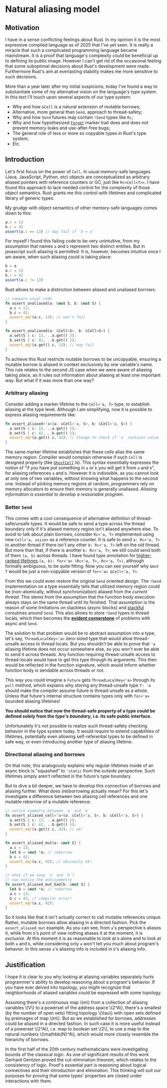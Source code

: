 # Natural aliasing model

## Motivation

I have in a sense conflicting feelings about Rust.
In my opinion it is the most expressive compiled language as of 2025 that I've yet seen.
It is really a miracle that such a complicated programming language became mainstream.
It is a proof that language's complexity could be beneficial up to defining its public image.
However I can't get rid of the occasional feeling that some suboptimal decisions about Rust's development were made.
Furthermore Rust's aim at everlasting stability makes me more sensitive to such decisions.

More than a year later after my initial suspicions, today I've found a way to substantiate some of my alternative vision on the language's type system.
In this text I'll touch upon several aspects of our type system:

- Why and how `&Cell` is a natural extension of mutable borrows;
- Alternative, more general than `Send`, approach to thread-safety;
- Why and how `Send` futures may contain `!Send` types like `Rc`;
- Why and how hypothesized [`Forget`] marker trait does and does not prevent memory leaks and use-after-free bugs;
- The general role of less or more so copyable types in Rust's type system;
- Etc.

[`Forget`]: ./myosotis.md

## Introduction

Let's first focus on the power of `Cell`.
In usual memory-safe languages (Java, JavaScript, Python, etc) objects are conceptualized as arbitrary aliased pointers with reference counters or GC, just like `Rc<Cell<T>>`.
I have found this approach to lack needed control for the complexity of those object semantics.
Rust grants me this control with lifetimes and complicated library of generic types.

My grudge with object semantics of other memory-safe languages comes down to this:

```javascript
a.c = 13
b.c = 42
assert(a.c == 13) // may fail if `b = a`
```

For myself I found this failing code to be very unintuitive, from my assumption that names `a` and `b` represent two distinct entities.
But in javascript such aliasing is permitted.
It is, however, becomes intuitive once I am aware, when such aliasing could is taking place:

```javascript
b = a
a.c = 13
b.c = 42
assert(a.c != 13)
```

Rust allows to make a distinction between aliased and unaliased borrows:

```rust
// compare usual code
fn assert_unaliased(a: &mut S, b: &mut S) {
  a.c = 13;
  b.c = 42;
  assert_eq!(a.c, 13); // won't fail
}

fn assert_unaliased(a: &Cell<S>, b: &Cell<S>) {
  a.set(S { c: 13, ..a.get() });
  b.set(S { c: 42, ..b.get() });
  assert_eq!(a.get().c, 13); // may fail
}
```

To achieve this Rust restricts mutable borrows to be uncopyable, ensuring a mutable borrow is aliased in context exclusively by one variable's name.
This rule relates to the second JS case when we were aware of aliasing taking place, as it rules out information about aliasing at least one important way.
But what if it was more than one way?

### Arbitrary aliasing

Consider adding a marker lifetime to the `Cell<'a, T>` type, to establish aliasing at the type level.
Although I am simplifying, now it is possible to express aliasing requirements like:

```rust
fn assert_aliased<'a>(a: &Cell<'a, S>, b: &Cell<'a, S>) {
  a.set(S { c: 13, ..a.get() });
  b.set(S { c: 42, ..b.get() });
  assert_eq!(a.get().c, 42); // Change to check if `a` contains value from `b`, won't fail
}
```

The same marker lifetime establishes that these cells alias the same memory region.
Compiler would complain otherwise if such `Cell` is designed properly (like [`GhostCell`] is).
This syntax essentially expresses the notion of "if you have put something in `a` or `b` you will get it from `a` and `b`", for aliasing references `a` and `b`.
However it is indivisible, as you cannot look at only one of two variables, without knowing what happens to the second one.
Instead of picking memory regions at random, programmers rely on memory allocators to ensure their memory is generally unaliased.
*Aliasing information is essential to develop a reasonable program*.

[`GhostCell`]: https://plv.mpi-sws.org/rustbelt/ghostcell/

### Better `Send`

This comes with a cool consequence of alternative definition of thread-safe/unsafe types.
It would be safe to send a type across the thread boundary only if it's aliased memory region isn't aliased anywhere else.
To avoid to talk about plain borrows, consider `Rc<'a, T>` implemented using new `Cell<'a, usize>` as a reference counter.
It is safe to send `a: Rc<'a, T>` to another thread if there isn't any other `b: Rc<'a, T>` left on the old thread.
But more than that, if there is another `b: Rc<'a, T>`, we still could send both of them `(a, b)` across threads.
I have found type annotation for [higher-ranked lifetimes] `(a, b): for<'a> (Rc<'a, T>, Rc<'a, T>)`, although formally ambiguous, to be quite fitting.
Now you can see yourself why `&mut T` would be just a non-copyable version of `for<'a> &Cell<'a, T>`.

From this we could even restore the original `Send` oriented design.
The `!Send` implementation on a type essentially tells that utilized memory region could be (non-atomically, without synchronization) aliased from the *current thread*.
This stems from the assumption that the function body execution always stays on the same thread until its finished.
That assumption is the reason of some limitations on stackless (async blocks) and [stackful] coroutines around `Send`.
This also allows to store `!Send` types in thread locals, which then becomes the [**evident cornerstone**] of problems with async and `Send`.

The solution to that problem would be to abstract assumption into a type, let's say, `ThreadLocalKey<'a>` zero-sized type that would allow thread-unsafe access to thread locals.
But you shouldn't be able to prove that `'a` aliasing lifetime does not occur somewhere else, so you won't ever be able to send it across threads.
Any function requiring thread-unsafe access to thread-locals would have to get this type through its arguments.
This then would be reflected in the function signature, which would inform whether function body is sendable across threads or not.

This way you could imagine a `Future` gets `ThreadLocalKey<'a>` through its `poll` method,
which explains why storing any thread-unsafe type `T: 'a` should make the compiler assume future is thread-unsafe as a whole.
Unless that future's internal structure contains types only with `for<'a>` bounded aliasing lifetimes!

**You should notice that now the thread-safe property of a type could be defined solely from the *type's boundary*, i.e. its safe public interface.**

Unfortunately it's not possible to realize such thread-safety checking behavior in the type system today.
It would require to extend capabilities of lifetimes, potentially even allowing self-referential types to be defined in safe way,
or even introducing another type of aliasing lifetime.

[higher-ranked lifetimes]: https://doc.rust-lang.org/nomicon/hrtb.html
[stackful]: https://docs.rs/corosensei/0.2.2/corosensei/index.html
[**evident cornerstone**]: https://blaz.is/blog/post/future-send-was-unavoidable/

### Directional aliasing and borrows

On that note, this analogously explains why regular lifetimes inside of an async block is "squashed" to `'static` from the outside perspective.
Such lifetimes simply aren't reflected in the future's type boundary.

But to dive a bit deeper, we have to develop this connection of borrows and aliasing further.
What does (re)borrowing actually mean?
For this let's investigate a difference between two aliasing cell references and one mutable reborrow of a mutable reference:

```rust
// notice symmetry between `a` and `b`
fn assert_aliased_cell<'a>(a: &Cell<'a, S>, b: &Cell<'a, S>) {
  a.set(S { c: 13, ..a.get() });
  b.set(S { c: 42, ..b.get() });
  assert_eq!(a.get().c, 42); // ok!
}

fn assert_aliased_mut(a: &mut S) {
  a.c = 13;
  let b = &mut *a; // reborrow
  b.c = 42;
  assert_eq!(a.c, 42); // obviously ok!
}

// what if we swap `a` and `b`?
// now notice the antisymmetry
fn assert_aliased_mut_bad(b: &mut S) {
  let b = &mut *a; // reborrow
  a.c = 13;
  b.c = 42; // compiler error!
  assert_eq!(a.c, 42);
}
```

So it looks like that it isn't actually correct to call mutable references unique.
Rather, mutable borrows allow aliasing in a directed fashion.
Pick the `assert_aliased_mut` example.
As you can see, from `a`'s perspective `b` aliases it, while from `b`'s point of view nothing aliases it at the moment, it is *exclusive*.
At this moment it is as reasonable to look at `b` alone and to look at both `a` and `b`, while considering only `a` won't tell you much about program's behavior.
In this sense `a`'s aliasing info is included in `b`'s aliasing info.

## Justification

I hope it is clear to you why looking at aliasing variables separately hurts programmer's ability to develop reasoning about a program's behavior.
If you have ever delved into topology, you might recognize that neighborhoods of aliased variables could be expressed with some topology.

Assuming there's a continuous map \\(m\\) from a collection of aliasing variables \\(V\\) to a powerset of the address space \\(2^A\\),
there's a smallest (by the number of open sets) fitting topology \\(\tau\\) with open sets defined by preimages of map \\(m\\).
But as we established for borrows, addresses could be aliased in a directed fashion.
In such case it is more useful instead of a powerset \\(2^A\\), i.e. map to boolean set \\(2\\),
to use a map to the natural numbers \\(\mathbb{N}^A\\), which would more closely resemble the hierarchy of borrows.

In the first half of the 20th century mathematicians were investigating bounds of the classical logic.
As one of significant results of this work Gerhard Gentzen proved the cut-elimination theorem, which relates to the consistency of logic.
Proof's essential part is reasoning about logical connectives and their introduction and elimination.
This thinking will suit our purposes for proving that some types' properties are closed under interactions with them.
